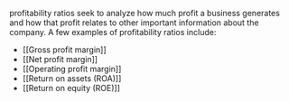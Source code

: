 profitability ratios seek to analyze how much profit a business generates and how that profit relates to other important information about the company. A few examples of profitability ratios include:

- [[Gross profit margin]]
- [[Net profit margin]]
- [[Operating profit margin]]
- [[Return on assets (ROA)]]
- [[Return on equity (ROE)]]


